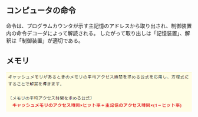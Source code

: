 ## コンピュータの命令
命令は、プログラムカウンタが示す主記憶のアドレスから取り出され、制御装置内の命令デコーダによって解読される。
したがって取り出しは「記憶装置」、解釈は「制御装置」が適切である。


## メモリ

![picture 1](../../images/1008e0dbee5aa4ab1c78d67017d7b441e3771eeac133bd60b6a1adf8b14f4399.png)
